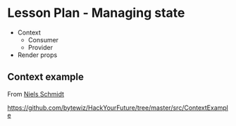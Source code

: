 # Lesson Plan - Managing state

- Context
  - Consumer
  - Provider
- Render props

## Context example

From [Niels Schmidt ](https://github.com/bytewiz)

https://github.com/bytewiz/HackYourFuture/tree/master/src/ContextExample


